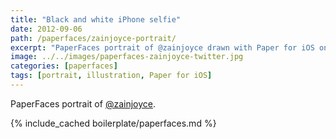 ```yaml
---
title: "Black and white iPhone selfie"
date: 2012-09-06
path: /paperfaces/zainjoyce-portrait/
excerpt: "PaperFaces portrait of @zainjoyce drawn with Paper for iOS on an iPad."
image: ../../images/paperfaces-zainjoyce-twitter.jpg
categories: [paperfaces]
tags: [portrait, illustration, Paper for iOS]
---
```


PaperFaces portrait of [@zainjoyce](https://twitter.com/zainjoyce).

{% include_cached boilerplate/paperfaces.md %}
